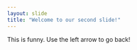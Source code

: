 ```yaml
---
layout: slide
title: "Welcome to our second slide!"
---
```

This is funny.
Use the left arrow to go back!
